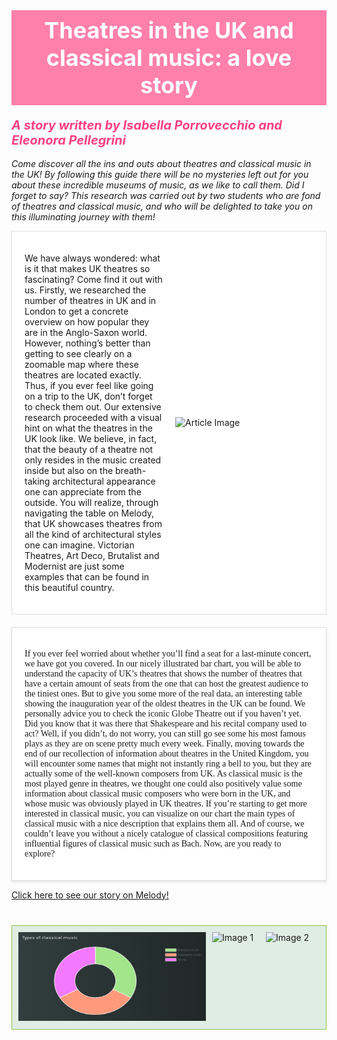 <!DOCTYPE html>
<html>
<head>
  <title>Theatres in the UK and classical music: a love story</title>
  <style>
    @import url('https://fonts.googleapis.com/css2?family=Playfair+Display:wght@700&display=swap');

    body {
      font-family: Arial, sans-serif;
      background-color: #F1F7FB;
      color: #333;
      margin: 0;
      padding: 20px;
    }

    .title-box {
      background-color: #FF80AB;
      padding: 10px;
      margin-bottom: 20px;
      text-align: center;
    }

    h1 {
      color: #FFF;
      font-family: 'Playfair Display', serif;
      font-size: 36px;
      margin: 0;
    }

    h2 {
      color: #FF4081;
      font-family: 'Playfair Display', serif;
      font-size: 20px;
      margin-top: 10px;
      font-style: italic;
    }

    .article {
      display: flex;
      align-items: center;
      border: 1px solid #DDD;
      padding: 20px;
      margin-bottom: 20px;
      background-color: #FFF;
    }

    .article-text {
      flex: 1;
      font-family: 'Times New Roman', serif;
    }

    .article-image {
      flex: 1;
      margin-left: 20px;
    }

    .section {
      margin-top: 40px;
    }

    .section-image {
      display: flex;
      justify-content: center;
      margin-top: 20px;
      border: 1px solid #8BC34A;
      padding: 10px;
      background-color: #E0EDE5;
    }

    .section-image img {
      flex: 1;
      margin-right: 10px;
    }

    .small-italic {
      font-style: italic;
      font-size: 14px;
      font-family: 'Times New Roman', serif;
    }

    .white-box {
      background-color: #FFF;
      border: 1px solid #DDD;
      padding: 20px;
      box-shadow: 0 2px 4px rgba(0, 0, 0, 0.1);
    }
  </style>
</head>
<body>
  <div class="title-box">
    <h1>Theatres in the UK and classical music: a love story</h1>
  </div>

  <h2><em>A story written by Isabella Porrovecchio and Eleonora Pellegrini</em></h2>
  <p class="small-italic">Come discover all the ins and outs about theatres and classical music in the UK! By following this guide there will be no mysteries left out for you about these incredible museums of music, as we like to call them. Did I forget to say? This research was carried out by two students who are fond of theatres and classical music, and who will be delighted to take you on this illuminating journey with them!</p>


  <div class="article">
    <div class="article-text">
      <p>We have always wondered: what is it that makes UK theatres so fascinating? Come find it out with us. Firstly, we researched the number of theatres in UK and in London to get a concrete overview on how popular they are in the Anglo-Saxon world. However, nothing’s better than getting to see clearly on a zoomable map where these theatres are located exactly. Thus, if you ever feel like going on a trip to the UK, don’t forget to check them out. Our extensive research proceeded with a visual hint on what the theatres in the UK look like. We believe, in fact, that the beauty of a theatre not only resides in the music created inside but also on the breath-taking architectural appearance one can appreciate from the outside. You will realize, through navigating the table on Melody, that UK showcases theatres from all the kind of architectural styles one can imagine. Victorian Theatres, Art Deco, Brutalist and Modernist are just some examples that can be found in this beautiful country. </p>
    </div>
    <div class="article-image">
      <img src="https://www.artdictionmagazine.com/wp-content/uploads/2020/02/AdobeStock_287272673-website.jpg" alt="Article Image">
    </div>
  </div>

  <div class="white-box">
    <p style="font-family: 'Times New Roman', serif;" >If you ever feel worried about whether you’ll find a seat for a last-minute concert, we have got you covered. In our nicely illustrated bar chart, you will be able to understand the capacity of UK’s theatres that shows the number of theatres that have a certain amount of seats from the one that can host the greatest audience to the tiniest ones. But to give you some more of the real data, an interesting table showing the inauguration year of the oldest theatres in the UK can be found. We personally advice you to check the iconic Globe Theatre out if you haven’t yet. Did you know that it was there that Shakespeare and his recital company used to act? Well, if you didn’t, do not worry, you can still go see some his most famous plays as they are on scene pretty much every week. Finally, moving towards the end of our recollection of information about theatres in the United Kingdom, you will encounter some names that might not instantly ring a bell to you, but they are actually some of the well-known composers from UK. As classical music is the most played genre in theatres, we thought one could also positively value some information about classical music composers who were born in the UK, and whose music was obviously played in UK theatres. If you’re starting to get more interested in classical music, you can visualize on our chart the main types of classical music with a nice description that explains them all. And of course, we couldn’t leave you without a nicely catalogue of classical compositions featuring influential figures of classical music such as Bach. Now, are you ready to explore?</p>
  </div>
  
  <a href="https://melody-data.github.io/stories/published_stories/story_1685701970.977932.html">Click here to see our story on Melody!</a>


  <div class="section">
    <div class="section-image">
      <a href="https://melody-data.github.io/stories/published_stories/story_1685548733.710874.html">
    <img src="melody.jpg" alt="Descrizione dell'immagine"width="300" height="142" />
  </a>
      <img src=">" alt="Image 1">
      <img src="path_to_image2.jpg" alt="Image 2">
    </div>
  </div>
</body>
</html>

